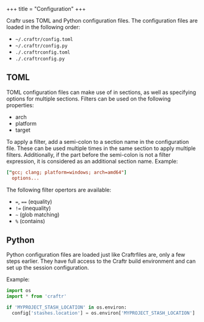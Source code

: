 +++
title = "Configuration"
+++

Craftr uses TOML and Python configuration files. The configuration files are
loaded in the following order:

* `~/.craftr/config.toml`
* `~/.craftr/config.py`
* `./.craftrconfig.toml`
* `./.craftrconfig.py`

## TOML

TOML configuration files can make use of in sections, as well as specifying
options for multiple sections. Filters can be used on the following properties:

* arch
* platform
* target

To apply a filter, add a semi-colon to a section name in the configuration
file. These can be used multiple times in the same section to apply multiple
filters. Additionally, if the part before the semi-colon is not a filter
expression, it is considered as an additional section name. Example:

```toml
["gcc; clang; platform=windows; arch=amd64"]
  options...
```

The following filter opertors are available:

* `=`, `==` (equality)
* `!=` (inequality)
* `~` (glob matching)
* `%` (contains)

## Python

Python configuration files are loaded just like Craftrfiles are, only a few
steps earlier. They have full access to the Craftr build environment and can
set up the session configuration.

Example:

```python
import os
import * from 'craftr'

if 'MYPROJECT_STASH_LOCATION' in os.environ:
  config['stashes.location'] = os.environ['MYPROJECT_STASH_LOCATION']
```
